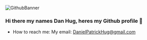 ![GithubBanner](https://user-images.githubusercontent.com/38571110/111854986-9c458200-88f8-11eb-8bde-e0aea798fe69.jpeg)

### Hi there my names Dan Hug, heres my Github profile 👋


- How to reach me: My email: DanielPatrickHug@gmail.com


